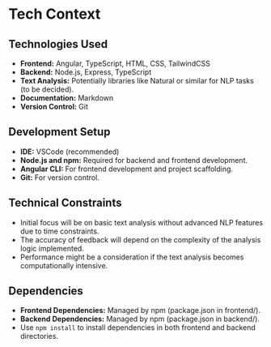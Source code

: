 # Tech Context

## Technologies Used

- **Frontend:** Angular, TypeScript, HTML, CSS, TailwindCSS
- **Backend:** Node.js, Express, TypeScript
- **Text Analysis:**  Potentially libraries like Natural or similar for NLP tasks (to be decided).
- **Documentation:** Markdown
- **Version Control:** Git

## Development Setup

- **IDE:** VSCode (recommended)
- **Node.js and npm:** Required for backend and frontend development.
- **Angular CLI:**  For frontend development and project scaffolding.
- **Git:** For version control.

## Technical Constraints

- Initial focus will be on basic text analysis without advanced NLP features due to time constraints.
- The accuracy of feedback will depend on the complexity of the analysis logic implemented.
- Performance might be a consideration if the text analysis becomes computationally intensive.

## Dependencies

- **Frontend Dependencies:** Managed by npm (package.json in frontend/).
- **Backend Dependencies:** Managed by npm (package.json in backend/).
- Use `npm install` to install dependencies in both frontend and backend directories.
